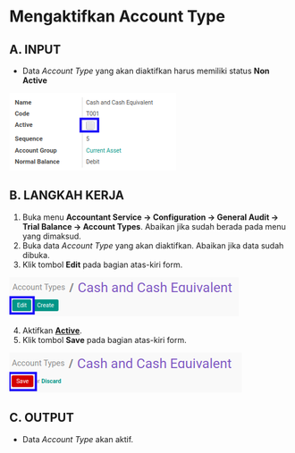 # Mengaktifkan Account Type

## A. INPUT

* Data *Account Type* yang akan diaktifkan harus memiliki status **Non Active**

![](../../../img/account-type/status-non-active.png)

## B. LANGKAH KERJA

1. Buka menu **Accountant Service -> Configuration -> General Audit -> Trial Balance -> Account Types**. Abaikan jika sudah berada pada menu yang dimaksud.
2. Buka data *Account Type* yang akan diaktifkan. Abaikan jika data sudah dibuka.
3. Klik tombol **Edit** pada bagian atas-kiri form.

![](../../../img/account-type/tombol-edit.png)

4. Aktifkan **[Active](./penjelasan.md#field-active)**.
5. Klik tombol **Save** pada bagian atas-kiri form.

![](../../../img/account-type/tombol-simpan-modifikasi.png)

## C. OUTPUT

* Data *Account Type* akan aktif.
